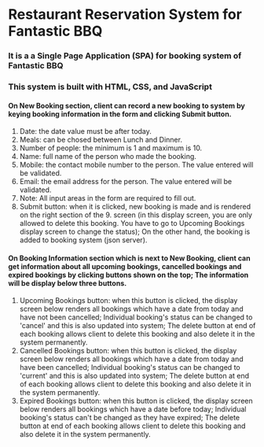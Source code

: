 # Restaurant Reservation System for Fantastic BBQ 
### It is a a Single Page Application (SPA) for booking system of Fantastic BBQ
### This system is built with HTML, CSS, and JavaScript
#### On New Booking section, client can record a new booking to system by keying booking information in the form and clicking Submit button.
1. Date: the date value must be after today.
2. Meals: can be chosed between Lunch and Dinner.
3. Number of people: the minimum is 1 and maximum is 10.
4. Name: full name of the person who made the booking.
5. Mobile: the contact mobile number to the person. The value entered will be validated.
6. Email: the email address for the person. The value entered will be validated.
7. Note: All input areas in the form are required to fill out.
8. Submit button: when it is clicked, new booking is made and is rendered on the right section of the 9. screen (in this display screen, you are only allowed to delete this booking. You have to go to Upcoming Bookings display screen to change the status); On the other hand, the booking is added to booking system (json server).

#### On Booking Information section which is next to New Booking, client can get information about all upcoming bookings, cancelled bookings and expired bookings by clicking buttons shown on the top; The information will be display below three buttons.
1. Upcoming Bookings button: when this button is clicked, the display screen below renders all bookings which have a date from today and have not been cancelled; Individual booking's status can be changed to 'cancel' and this is also updated into system; The delete button at end of each booking allows client to delete this booking and also delete it in the system permanently.
2. Cancelled Bookings button: when this button is clicked, the display screen below renders all bookings which have a date from today and have been cancelled; Individual booking's status can be changed to 'current' and this is also updated into system; The delete button at end of each booking allows client to delete this booking and also delete it in the system permanently.
3. Expired Bookings button: when this button is clicked, the display screen below renders all bookings which have a date before today; Individual booking's status can't be changed as they have expired; The delete button at end of each booking allows client to delete this booking and also delete it in the system permanently.